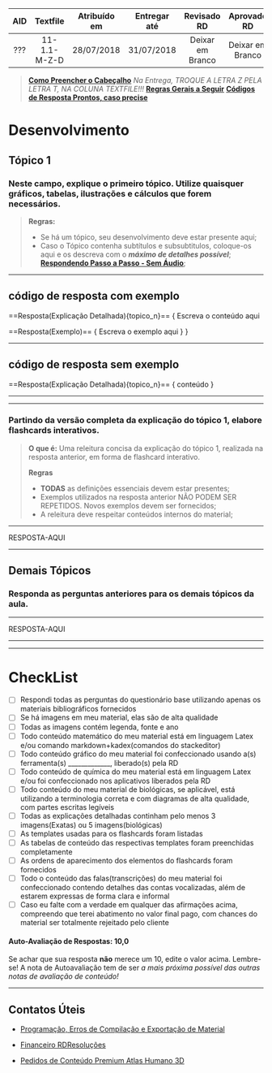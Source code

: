 ﻿|AID|Textfile|Atribuído em|Entregar até|Revisado RD|Aprovado RD|
|:-:|:-:|:-:|:-:|:-:|:-:|
|???|11-1.1-M-Z-D|28/07/2018|31/07/2018|Deixar em Branco|Deixar em Branco|
> [**Como Preencher o Cabeçalho**](https://home.rdresolucoes.com/passoapassoqb#preenchendo-o-cabeçalho)
> *Na Entrega, TROQUE A LETRA Z PELA LETRA T, NA COLUNA TEXTFILE!!!*
> [**Regras Gerais a Seguir**](https://home.rdresolucoes.com/regrasgeraisqb.html)
> [**Códigos de Resposta Prontos, caso precise**](https://home.rdresolucoes.com/codigosqb.html)

# Desenvolvimento
## Tópico 1
### Neste campo, explique o primeiro tópico. Utilize quaisquer gráficos, tabelas, ilustrações e cálculos que forem necessários.
> **Regras:**
> * Se há um tópico, seu desenvolvimento deve estar presente aqui;
> * Caso o Tópico contenha subtítulos e subsubtitulos, coloque-os aqui e os descreva com o ***máximo de detalhes possível***;
> [**Respondendo Passo a Passo - Sem Áudio**](https://home.rdresolucoes.com/passoapassoqb.html#respondendo-o-desenvolvimento);

---
código de resposta com exemplo
---
==Resposta(Explicação Detalhada){topico_n}==
{
Escreva o conteúdo aqui

==Resposta(Exemplo)==
{
Escreva o exemplo aqui
}
}

---
código de resposta sem exemplo
---
==Resposta(Explicação Detalhada){topico_n}==
{
conteúdo
}

---
---
### Partindo da versão completa da explicação do tópico 1, elabore flashcards interativos.
> **O que é:** Uma releitura concisa da explicação do tópico 1, realizada na resposta anterior, em forma de flashcard interativo.
>
>  **Regras**
>  * **TODAS** as definições essenciais devem estar presentes;
>  * Exemplos utilizados na resposta anterior NÃO PODEM SER REPETIDOS. Novos exemplos devem ser fornecidos;
>  * A releitura deve respeitar conteúdos internos do material;

---
RESPOSTA-AQUI

---
## Demais Tópicos
### Responda as perguntas anteriores para os demais tópicos da aula.

---
RESPOSTA-AQUI

---

---
# CheckList
 - [ ] Respondi todas as perguntas do questionário base utilizando apenas os materiais bibliográficos fornecidos
 - [ ] Se há imagens em meu material, elas são de alta qualidade
 - [ ] Todas as imagens contém legenda, fonte e ano
 - [ ] Todo conteúdo matemático do meu material está em linguagem Latex e/ou comando markdown+kadex(comandos do stackeditor)
 - [ ] Todo conteúdo gráfico do meu material foi confeccionado usando a(s) ferramenta(s) _____________, liberado(s) pela RD
 - [ ] Todo conteúdo de química do meu material está em linguagem Latex e/ou foi confeccionado nos aplicativos liberados pela RD
 - [ ] Todo conteúdo do meu material de biológicas, se aplicável, está utilizando a terminologia correta e com diagramas de alta qualidade, com partes escritas legíveis
 - [ ] Todas as explicações detalhadas continham pelo menos 3 imagens(Exatas) ou 5 imagens(biológicas)
 - [ ] As templates usadas para os flashcards foram listadas
 - [ ] As tabelas de conteúdo das respectivas templates foram preenchidas completamente
 - [ ] As ordens de aparecimento dos elementos do flashcards foram fornecidos
 - [ ] Todo o conteúdo das falas(transcrições) do meu material foi confeccionado contendo detalhes das contas vocalizadas, além de estarem expressas de forma clara e informal
 - [ ] Caso eu falte com a verdade em qualquer das afirmações acima, compreendo que terei abatimento no valor final pago, com chances do material ser totalmente rejeitado pelo cliente

#### Auto-Avaliação de Respostas: 10,0
Se achar que sua resposta **não** merece um 10, edite o valor acima. Lembre-se! A nota de Autoavaliação tem de ser _a mais próxima possível das outras notas de avaliação de conteúdo!_

---
## Contatos Úteis
* [Programação, Erros de Compilação e Exportação de Material](mailto:HelpDeskTI@rdresolucoes.com)

* [Financeiro RDResoluções](mailto:financeiro@rdresolucoes.com)

* [Pedidos de Conteúdo Premium Atlas Humano 3D](mailto:imagens@rdresolucoes.com)
